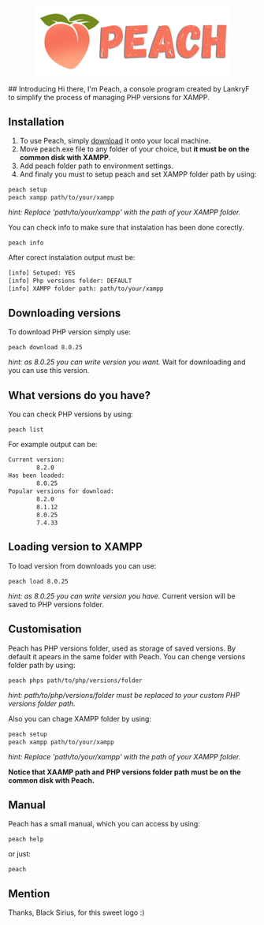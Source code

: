 <p align="center"><img src="https://raw.githubusercontent.com/lankryf/gallery/master/peach.png" width="400" alt="Laravel Logo"></p>
## Introducing
Hi there, I'm Peach, a console program created by LankryF to simplify the process of managing PHP versions for XAMPP.

## Installation
1. To use Peach, simply [download](https://sourceforge.net/projects/lankryf-peach/files/latest/download) it onto your local machine.
2. Move peach.exe file to any folder of your choice, but **it must be on the common disk with XAMPP**.
3. Add peach folder path to environment settings.
4. And finaly you must to setup peach and set XAMPP folder path by using:
```
peach setup
peach xampp path/to/your/xampp
```
_hint: Replace 'path/to/your/xampp' with the path of your XAMPP folder._

You can check info to make sure that instalation has been done corectly.
```
peach info
```
After corect instalation output must be:
```
[info] Setuped: YES
[info] Php versions folder: DEFAULT
[info] XAMPP folder path: path/to/your/xampp
```

## Downloading versions
To download PHP version simply use:
```
peach download 8.0.25
```
_hint: as 8.0.25 you can write version you want._
Wait for downloading and you can use this version.

## What versions do you have?
You can check PHP versions by using:
```
peach list
```
For example output can be:
```
Current version:
        8.2.0
Has been loaded:
        8.0.25
Popular versions for download:
        8.2.0
        8.1.12
        8.0.25
        7.4.33
```

## Loading version to XAMPP
To load version from downloads you can use:
```
peach load 8.0.25
```
_hint: as 8.0.25 you can write version you have._
Current version will be saved to PHP versions folder.

## Customisation
Peach has PHP versions folder, used as storage of saved versions. By default it apears in the same folder with Peach. You can chenge versions folder path by using:
```
peach phps path/to/php/versions/folder
```
_hint:  path/to/php/versions/folder must be replaced to your custom PHP versions folder path._

Also you can chage XAMPP folder by using:
```
peach setup
peach xampp path/to/your/xampp
```
_hint: Replace 'path/to/your/xampp' with the path of your XAMPP folder._

**Notice that XAAMP path and PHP versions folder path must be on the common disk with Peach.**

## Manual
Peach has a small manual, which you can access by using:
```
peach help
```
or just:
```
peach
```
## Mention
Thanks, Black Sirius, for this sweet logo :)